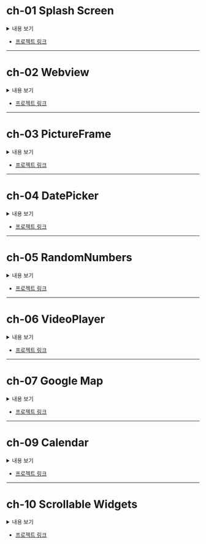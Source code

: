 # ch-01 Splash Screen 

<details><summary> 내용 보기 
</summary>

### 1. CircularProgressIndicator 사용
 
</details>

- [프로젝트 링크](https://github.com/kmj980521/flutter_simple_projects/tree/master/lib/ch1_splash_screen)


-----

# ch-02 Webview 

<details><summary> 내용 보기
</summary>

### 1. Webview 위젯 사용 
 
</details>

 
- [프로젝트 링크](https://github.com/kmj980521/flutter_simple_projects/tree/master/lib/ch2_webview)

-----

# ch-03 PictureFrame

<details><summary> 내용 보기
</summary>

### 1. Timer 사용
### 2. PageView 사용
### 3. ThemeData 사용
 
</details>

- [프로젝트 링크](https://github.com/kmj980521/flutter_simple_projects/tree/master/lib/ch3_picture_frame)

-----

# ch-04 DatePicker

<details><summary> 내용 보기 
</summary>

### 1. Align 사용 
### 2. DateTime 사용
### 3. CupertinoDatePicker 사용
 
</details>


- [프로젝트 링크](https://github.com/kmj980521/flutter_simple_projects/tree/master/lib/ch4_U%26I)


-----

# ch-05 RandomNumbers

<details><summary> 내용 보기
</summary>

### 1. Functional Programming 기법 사용 
### 2. Navigator로 값 주고 받기 
### 3. ElevatedButton 사용
### 4. initState() 사용
### 5. Slider 사용

</details>


- [프로젝트 링크](https://github.com/kmj980521/flutter_simple_projects/tree/master/lib/ch5_random_number) 


-----

# ch-06 VideoPlayer 

<details><summary> 내용 보기
</summary>

### 1. video_player 플러그인 사용
### 2. ViedoController 사용
### 3. image_picker 플러그인 사용 (XFile)
### 4. Stack 위젯 사용
### 5. AspectRatio 위젯 사용
### 6. Positioned 위젯 사용 
### 7. File 사용 


### 8. initState(), didUpdateWidget() 사용

</details>


 
- [프로젝트 링크](https://github.com/kmj980521/flutter_simple_projects/tree/master/lib/ch6_video_player)


-----

# ch-07 Google Map

<details><summary> 내용 보기
</summary>

### 1. Google Map 플러그인 사용
   - mapType
   - circle
   - marker 
   - initialCameraPosition
   - CameraPosition() 클래스 : 현재 보고 있는 카메라의 위치를 조절할 수 있다

### 2. Geolocator 플러그인 
   - getPositionStream() : 위치 기반으로 스트림 생성 
   - isLocationServiceEnabled() : 위치 권한이 설정되어있는지 체크
   - requestPermission() : 위치 권한 요청 
   - getCurrentPosition() : 현재 위치를 받아온다 
 
### 3. GoogleMapController 
    - animateCamera : 특정 위도 경도
  
 ```dart
 
 mapController!.animateCamera(CameraUpdate.newLatLng(
  LatLng(                                           
    location.latitude,                              
    location.longitude,                             
  )                                                  
));                                                 
 
 ```
 
### 4. LatLng() 클래스
   - latitude 위도
   - longitude 경도


### 5. **FutureBuilder**
   - future : Future 값을 반환하는 함수(async). 이 함수에서 값을 받아올 때마다 builder를 실행한다
   - builder : future가 실행될 때마다 새로 그릴 위젯
   - AsyncSnapshot : 실행될 때마다 받을 일종의 객체 

### 6. **StreamBuilder**
   - stream : 값을 받아올 Stream
   - builder : stream에서 값을 받아올 때마다 새로 그릴 위젯
   - AsyncSnapshot : 실행될 때마다 받을 일종의 객체

### 7. AlertDialog 위젯
    - async와 await를 사용해 showDialog로 취소 및 확인값을 받아온다
    - Dialog 페이지를 보여줌 
    - title : 제목
    - content : 내용
    - actions : 버튼들 (취소 및 확인 등) 
 
 
</details>

- [프로젝트 링크](https://github.com/kmj980521/flutter_simple_projects/tree/master/lib/ch7_googleMap)



-----

# ch-09 Calendar 

<details><summary> 내용 보기
</summary>

 ### 1. SQLite 플러그인 사용

### 2. Drift 패키지(SQLite ORM) 사용

- 테이블 생성
```dart

class Schedules extends Table{
  // 함수를 return하기 때문에 실행하기 위해 ()
  // PRIMARY KEY
  IntColumn get id => integer().autoIncrement()(); // 자동으로 값을 늘려 key로 사용하기 위함

  // 내용
  TextColumn get content =>text()();

  // 일정 날짜
  DateTimeColumn get date => dateTime()();

  //시작 시간
  IntColumn get startTime => integer()();

  //끝 시간
  IntColumn get endTime => integer()();

  // Category Color Table ID
  IntColumn get colorId => integer()();

  // 생성날짜
  DateTimeColumn get createdAt => dateTime().clientDefault(() => DateTime.now(),)();


}

```

- 테이블 선언 


```dart

part 'drift_database.g.dart'; 

//데코레이터 사용
@DriftDatabase(
  tables: [
    Schedules, //테이블 타입만 넣어준다.
    CategoryColors,
  ],
)

class LocalDatabase extends _$LocalDatabse{
  LocalDatabase() : super(_openConnection());
}

// DB 생성 코드 
LazyDatabase _openConnection(){
  return LazeDatabase(()async{
    final dbFolder = await getApplicationDocumentsDirectory(); //앱 실행 폴더 위치
    final file = File(
      p.join(dbFolder.path, 'db.sqlite'),// 현재 애플리케이션에 배정된 경로 위치
    );
    return NativeDatabase(file);
  });
}

```

- part 선언 : 현재 파일의 private 값까지 불러올 수 있고, 이름에 .g.를 포함해 만든다 
- DB에서 값을 읽어올 때 .get()이면 Future, .watch()면 Stream을 반환한다.
- db에서 값을 읽어올 때 **Timezone 시차를 고려한다**

### 3. Table Calendar 패키지 사용
- TableCalendar() 클래스
    - focusedDay : 어느 월을 보여줄 것인지
    - firstDay : 처음 날짜
    - lastDay : 어디까지 보여줄 것인지
    - headerStyle : 상위 header의 style. HearStyle() 클래스를 사용
    - onDaySelected : 어떤 날을 tap 했을 때 실행될 함수
    - selectedDayPredicate : DateTime day를 받아 선택된 날짜가 markered
    - calendarStyle : 캘린더의 style. CalendarStyle() 클래스 사용
       - isTodayHighlighted : 오늘 날짜가 highlighted 해줄지
       - defaultDecoration : 날짜들 container의 Decoration을 BoxDecoration() 클래스로 설정. (주말 제외)
    - outsideDecoration : foucs된 달 이외의 요일들 설정. 만약 이외의 일을 선택해서 캘린더를 옮기고자 할 때는, selectedDay의 값을 focusedDay로 넣어주고 focus를 변경시킨다
    - locale : 언어를 선택. 한국어는 'ko_KR',


### 4. GetIt 패키지 (Dependency Injection)

- `GetIt.I.registerSingleton<LocalDatabase>(database);` : LocalDatabase 타입의 database 인스턴스를 파일 어디에서든 가져올 수 있다. 
` `future : GetIt.I<LocalDatabase>().getCategoryColors()` : LocalDatabase 타입의 인스턴스를 불러온다. 


### 5. Spinkit 패키지 (로딩 위젯)

### 6. Intl 패키지 (다국어화)

- 다국어 지원 패키지

```dart

import 'package:intl/date_symbol_data_local.dart';

void main() async{

  WidgetsFlutterBinding.ensureInitialized(); // Flutter Framework가 준비될 때까지 기다린다. -> runApp() 코드가 실행되기 전에 코드가 존재한다면 꼭 해줘야 함.

  await initializeDateFormatting(); //언어 포멧팅 형식을 받을 때까지 await. 

  runApp();


```


### 7. TextField (글자 인풋받기)

- 키보드 입력시 시스템적 UI로 가려진 사이즈 구하기 
```dart

final bottomInset = MediaQuery.of(context).viewInsets.bottom;

return  Container(
      color: Colors.white,
      height: MediaQuery.of(context).size.height /2 + bottomInset,
      child: Padding(
        padding:  EdgeInsets.only(bottom: bottomInset),
        child: Column(
          children: [
            TextField(),
          ],
        ),
      ),
    );

```

- `isScrollControlled: true,` : BottomSheet의 기본 높이는 media height의 절반이기 때문에 이 값을 BottomSheet의 파라미터를 true로 해서 끝까지 올라오게 한다

- `keyboardType: TextInputType.number` : TextField의 타입을 지정


- `FocusScope.of(context).requestFocus(FocusNode());` : 특정 sheet를 GestureDectector로 감싸고, 이 코드를 작성하면 특정 Focus를 벗어날 때 자동으로 키보드를 닫을 수 있다
- `inputFormatters: [ FilteringTextInputFormatter.digitsOnly, ],` : 키보드 입력도 숫자만 가능하게 한다 
- decoration의 InputDecoration()의 suffixText: 접미사
           
### 8. TextFormField 위젯
- TextField 위젯과 비슷
- validator : null이 return 되면 에러가 없다. 에러가 있으면 에러를 String 값으로 리턴해준다.
- 여러 개의 Form을 관리하기 위해선 특정 위젯 상위에다 Form 위젯으로 감싸주면 된다.  
- `onSaved:` : 텍스트 필드를 감싸고 있는 상위에 있는 Form에서 sava라는 함수를 불렀을 때 모든 TextFormField에서 실행된다

#### Form 위젯
 - key : Form의 컨트롤러 
 - `final GlobalKey<FormState> formKey = GlobalKey();` 
 - `if(formKey.currentState!.validate()){} // 모든 테스트 필드에 에러가 없다면 true `
 - `autovalidateMode:AutovalidateMode.always`   : 자동으로 validation 과정을 해준다 
 - `formKey.currentState!.save();` : Form 하위 위젯에서 관리하는 데이터들을 한 번에 저장한다
  
### 9. IntrinsicHeight 위젯

- Row를 IntrinsicHeight로 감싸고, crossAxisAlignment를 stretch 하면 Row 내에서 가장 높은 위젯이 차지하고 있는 높이 만큼 stretch를 할 수 있다.


### 10. ListView 위젯
- itemCount : 그릴 아이템 수
- itemBuilder : (context, index) { return 위젯 }
- 봐야하는 인덱스까지 scrolling을 하고난 후에 다른 아이템을 보려고 할 때 위젯을 그린다. --> 메모리 관리에 유리하다

  - LiseView.separated() 위젯
    - 일반 ListView.builder와 같고, separatorBuilder : --> 한 위젯을 그리고나서 또 다른 위젯을 그릴 때. 즉, 위젯과 위젯 사이에 무언가를 그릴 때 사용

### 11. showModalBottomSheet()
 - BottomeSheet를 보여준다

### 12. Wrap 위젯
- Row로 했을 때는 overflow가 날 수 있으니 자동으로 줄바꿈 mapping을 해준다
- spacing : 각각 child 사이에 양 옆으로 간격을 준다 
- runSpacing : 각각 child 위아래로 간격을 준다 

### 추가 사항
1. `flutter pub run build_runner build` : flutter code generation
2. **.. 키워드** : `number..toString()` -> toString() 되는 대상이 return. number 자체가 return 됨 
3. Dismissible 위젯. 리스트에서 왼쪽 오른쪽으로 swipe 하는 액션을 만들어줄 수가 있다 
 

</details>


- [프로젝트 링크](https://github.com/kmj980521/flutter_simple_projects/tree/master/lib/ch9_calendar)


 
 ---
 
# ch-10 Scrollable Widgets
 
<details><summary> 내용 보기
</summary>

### 1. ListView 
 - 크기가 무한히 늘어날 수 있다고 가정하기 때문에 상위 위젯에 Column을 두고 Expanded로 감싸서 사용한다. 
 - ListView를 center로 위치해도 shrinkWrap이 false면 가운데에 위치하지 않는다.
 
### 2. SingleChildScrollView
 - pysics : 스크롤 방식
 - clipBehavior : 화면 잘림 정도 
 - 한 번에 모든 위젯을 만들기 때문에 퍼포먼스적으로 좋지 않다.
 
 
### 3. GridView
 
 ##### 1. GridView.count
 - 모든 위젯을 한 번에 모두 그린다.

 ##### 2. GridView.builder
 - gridDelegate : SliverGridDelegateWithFixedCrossAxisCount() : GridView.count와 기능은 비슷하나 내릴 때마다 새로운 위젯을 그려 퍼포먼스를 개선한다.
 
### 4. CustomScrollView
 
- 여러 개의 ScrollView를 사용하는데 따로 스크롤하는 것이 아닌, 한 번에 스크롤 하기 위해서 사용
- slivers : 리스트 형태의 위젯. 이 파라미터 안에 들어가는 위젯들은 앞에 Sliver 가 붙는다
 
 ##### 1. SliverList
 - delegate : SliverChildListDelegate( render 코드 ) / 일반적인 ListView처럼 모든 위젯들이 한 번에 그려진다.
 - SliverChildBuilderDelegate ( (context, index) {return ____} ) / 위젯을 새로 접근할 때 새로 그려주면서 퍼포먼스 개선
 - childCount : 그릴 아이템 수 
 
 ##### 2. SliverGrid
 - 위와 유사 
 
 ###### 3. SliverAppBar
 - floating : 스크롤 했을 때 리스트의 중간에도 Appbar가 내려오게 할 수 있다. 기본 값은 false
 - pinned : 스크롤을 해도 Appbar가 고정이 되어 있다. 기본 값은 false
 - snap : floating을 true로 해놔야 함. 조금만 움직여도 Appbar가 등장
 - stretch : physics를 사용해서 안드로이드에서 구현. iOS에서는 default로 땡겼을 때 튕기는 애니메이션이기 때문에, true로 해주면 Appbar가 따라온다. 맨 위에서 한계 이상으로 스크롤 했을 때 남는 공간을 차지
 - expandedHeight : 늘어났을 때 최대 사이즈
 - collapsedHeight : 최소 사이즈
 - flexibleSpace: 유동적인 화면 구성 
 
 ```dart
 
 flexibleSpace: FlexibleSpaceBar(
                            title: Text('FlexibleSpace'),
                            background: Image.asset('asset/img/image_1.jpeg',
                            fit: BoxFit.cover,),
                          ),
                       // background에 사진을 넣어줄 수도 있다
 
 ```
 
### 5. ReorderableListView
- 화면에서 순서를 바꿔서 보여주는 리스트 
- 기본 constructor는 한 번에 모든 위젯을 다 그린다 
 
- setState()시 주의할 점 
 
 ```dart
 
 
// case1)
          // [red, orange, yellow]
          // [0, 1, 2]
          // red를 yellow 다음으로 옮기고 싶다.
          // red: 0 oldIndex -> 3 newIndex
          // [orange, yello, red]

          // case2)
          // [red, orange, yellow]
          // [0, 1, 2]
          // yellow를 맨 앞으로 옮기고 싶다.
          // yellow : 2 oldIndex -> 0 new Index
          // [yellow, red, orange]
 
          if(oldIndex < newIndex){ // case 1)
            newIndex -=1;
          }
 

 ```
 
### 6. RefreshIndicator 
- FaceBook에서 위로 땡겼을 때 나오는 Refresh 위젯
 
- async await를 사용해 서버에서 새로운 데이터를 받아 새로운 화면을 그려낸다.                                  
                                  
 
### 7. SliverPersistentHeader
- Sliver와 Sliver 사이에 Content를 넣어주기 위함

```dart
                                  
class _SliverFixedHeaderDelegate extends SliverPersistentHeaderDelegate {

  final Widget child;
  final double maxHeight;
  final double minHeight;

  _SliverFixedHeaderDelegate({
    required this.child,
    required this.maxHeight,
    required this.minHeight,
  });


  @override
  Widget build(BuildContext context, double shrinkOffset,
      bool overlapsContent) {
    // TODO: implement build
    return SizedBox.expand(
      child: child,
    );
  }

  @override
  // 최대 높이
  double get maxExtent => maxHeight;

  @override
  // 최소 높이
  double get minExtent => minHeight;

  // covariant - 상속된 클래스도 사용가능
  // oldDelegate - build가 실행이 됐을 때 이전 Delegate
  // this - 새로운 delegate
  // shouldRebuild - 새로 build를 해야할지 말지 결정
  // false - build 안함 / true - 빌드 다시 함
  @override
  bool shouldRebuild(_SliverFixedHeaderDelegate oldDelegate) {
    return oldDelegate.minHeight != minHeight ||
        oldDelegate.maxHeight != maxHeight ||
        oldDelegate.child != child;
  }

}                                  
                                  
```

</details>
 
- [프로젝트 링크](https://github.com/kmj980521/flutter_simple_projects/tree/master/lib/scrollableWidgets/memo)
